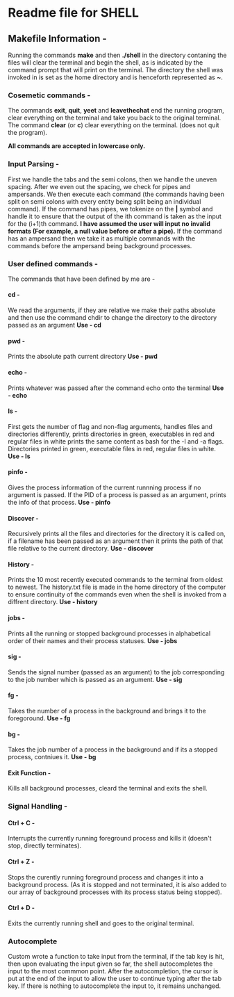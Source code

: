 # Readme file for SHELL

## Makefile Information -

Running the commands **make** and then **./shell** in the directory contaning the files will clear the terminal and begin the shell, as is indicated by the command prompt that will print on the terminal.
The directory the shell was invoked in is set as the home directory and is henceforth represented as **~**.

### Cosemetic commands -

The commands **exit**, **quit**, **yeet** and **leavethechat** end the running program, clear everything on the terminal and take you back to the original terminal.
The command **clear** (or **c**) clear everything on the terminal. (does not quit the program).

**All commands are accepted in lowercase only.**

### Input Parsing -

First we handle the tabs and the semi colons, then we handle the uneven spacing. After we even out the spacing, we check for pipes and ampersands. We then execute each command (the commands having been split on semi colons with every entity being split being an individual command).
If the command has pipes, we tokenize on the **|** symbol and handle it to ensure that the output of the ith command is taken as the input for the (i+1)th command.
**I have assumed the user will input no invalid formats (For example, a null value before or after a pipe).**
If the command has an ampersand then we take it as multiple commands with the commands before the ampersand being background processes.

### User defined commands -

The commands that have been defined by me are -

#### cd -

We read the arguments, if they are relative we make their paths absolute and then use the command chdir to change the directory to the directory passed as an argument
**Use - cd <directory name>**

#### pwd -

Prints the absolute path current directory
**Use - pwd**

#### echo -

Prints whatever was passed after the command echo onto the terminal
**Use - echo <string to be echoed>**

#### ls -

First gets the number of flag and non-flag arguments, handles files and directories differently, prints directories in green, executables in red and regular files in white
prints the same content as bash for the -l and -a flags.
Directories printed in green, executable files in red, regular files in white.
**Use - ls <directory names> <file names> <flags>**

#### pinfo -

Gives the process information of the current runnning process if no argument is passed. If the PID of a process is passed as an argument, prints the info of that process.
**Use - pinfo <process ID>**

#### Discover -

Recursively prints all the files and directories for the directory it is called on, if a filename has been passed as an argument then it prints the path of that file relative to the current directory.
**Use - discover <file name> <directory name> <flags>**

#### History -

Prints the 10 most recently executed commands to the terminal from oldest to newest.
The history.txt file is made in the home directory of the computer to ensure continuity of the commands even when the shell is invoked from a diffrent directory.
**Use - history**

#### jobs - 

Prints all the running or stopped background processes in alphabetical order of their names and their process statuses.
**Use - jobs**

#### sig - 

Sends the signal number (passed as an argument) to the job corresponding to the job number which is passed as an argument.
**Use - sig <signal number> <job number>**

#### fg - 

Takes the number of a process in the background and brings it to the foregoround.
**Use - fg <job number>**

#### bg - 

Takes the job number of a process in the background and if its a stopped process, contniues it.
**Use - bg <job number>**

#### Exit Function - 

Kills all background processes, cleard the terminal and exits the shell.

### Signal Handling - 

#### Ctrl + C - 

Interrupts the currently running foreground process and kills it (doesn't stop, directly terminates).

#### Ctrl + Z - 

Stops the curently running foreground process and changes it into a background process. (As it is stopped and not terminated, it is also added to our array of background processes with its process status being stopped).

#### Ctrl + D - 

Exits the currently running shell and goes to the original terminal.

### Autocomplete

Custom wrote a function to take input from the terminal, if the tab key is hit, then upon evaluating the input given so far, the shell autocompletes the input to the most commmon point. After the autocompletion, the cursor is put at the end of the input to allow the user to continue typing after the tab key. If there is nothing to autocomplete the input to, it remains unchanged. 